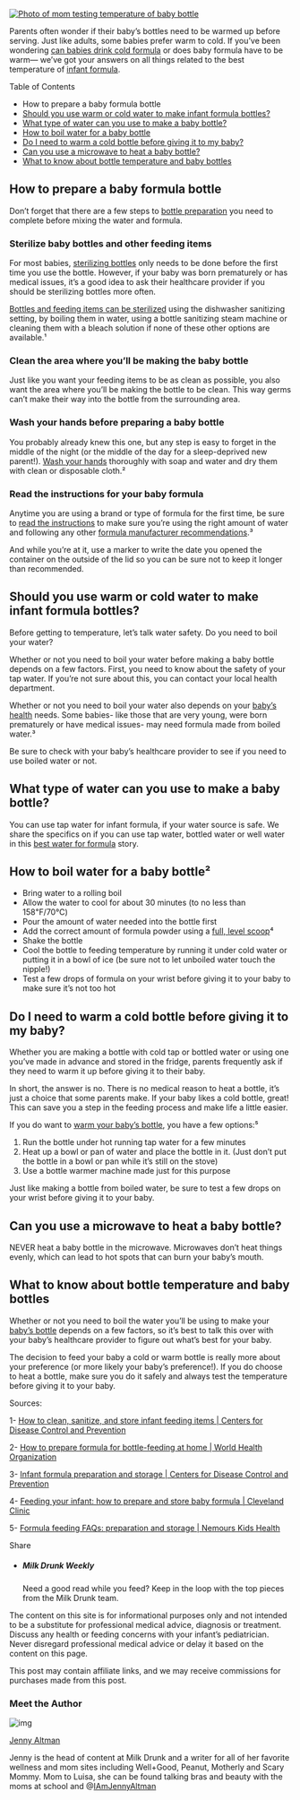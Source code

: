 

[![Photo of mom testing temperature of baby bottle](https://md4zk.oss-cn-beijing.aliyuncs.com/uPic/iStock-1210165371-768x512-20220914030043499.jpg)](https://milk-drunk.com/wp-content/uploads/2022/01/iStock-1210165371.jpg)

Parents often wonder if their baby’s bottles need to be warmed up before serving. Just like adults, some babies prefer warm to cold. If you’ve been wondering [can babies drink cold formula](https://milk-drunk.com/how-to-make-mix-warm-store-baby-formula-bottle/) or does baby formula have to be warm— we’ve got your answers on all things related to the best temperature of [infant formula](https://www.hibobbie.com/).

Table of Contents

- How to prepare a baby formula bottle
- [Should you use warm or cold water to make infant formula bottles? ](https://milk-drunk.com/does-baby-formula-need-to-be-warm-best-temperature-for-infant-formula/#htoc-should-you-use-warm-or-cold-water-to-make-infant-formula-bottles)
- [What type of water can you use to make a baby bottle?](https://milk-drunk.com/does-baby-formula-need-to-be-warm-best-temperature-for-infant-formula/#htoc-what-type-of-water-can-you-use-to-make-a-baby-bottle)
- [How to boil water for a baby bottle](https://milk-drunk.com/does-baby-formula-need-to-be-warm-best-temperature-for-infant-formula/#htoc-how-to-boil-water-for-a-baby-bottle)
- [Do I need to warm a cold bottle before giving it to my baby?](https://milk-drunk.com/does-baby-formula-need-to-be-warm-best-temperature-for-infant-formula/#htoc-do-i-need-to-warm-a-cold-bottle-before-giving-it-to-my-baby)
- [Can you use a microwave to heat a baby bottle?](https://milk-drunk.com/does-baby-formula-need-to-be-warm-best-temperature-for-infant-formula/#htoc-can-you-use-a-microwave-to-heat-a-baby-bottle)
- [What to know about bottle temperature and baby bottles](https://milk-drunk.com/does-baby-formula-need-to-be-warm-best-temperature-for-infant-formula/#htoc-what-to-know-about-bottle-temperature-and-baby-bottles)

## **How to prepare a baby formula bottle**

Don’t forget that there are a few steps to [bottle preparation](https://milk-drunk.com/essentials-for-bottle-feeding/) you need to complete before mixing the water and formula.

### **Sterilize baby bottles and other feeding items**

For most babies, [sterilizing bottles](https://milk-drunk.com/sterilizing-baby-bottles-best-method/) only needs to be done before the first time you use the bottle. However, if your baby was born prematurely or has medical issues, it’s a good idea to ask their healthcare provider if you should be sterilizing bottles more often.

[Bottles and feeding items can be sterilized](https://www.cdc.gov/healthywater/hygiene/healthychildcare/infantfeeding/cleansanitize.html) using the dishwasher sanitizing setting, by boiling them in water, using a bottle sanitizing steam machine or cleaning them with a bleach solution if none of these other options are available.¹

### **Clean the area where you’ll be making the baby bottle**

Just like you want your feeding items to be as clean as possible, you also want the area where you’ll be making the bottle to be clean. This way germs can’t make their way into the bottle from the surrounding area.

### **Wash your hands before preparing a baby bottle**

You probably already knew this one, but any step is easy to forget in the middle of the night (or the middle of the day for a sleep-deprived new parent!). [Wash your hands](https://www.who.int/foodsafety/publications/micro/PIF_Bottle_en.pdf) thoroughly with soap and water and dry them with clean or disposable cloth.²

### **Read the instructions for your baby formula**

Anytime you are using a brand or type of formula for the first time, be sure to [read the instructions](https://www.cdc.gov/nutrition/infantandtoddlernutrition/formula-feeding/infant-formula-preparation-and-storage.html) to make sure you’re using the right amount of water and following any other [formula manufacturer recommendations](https://milk-drunk.com/10-tips-for-reading-baby-newborn-formula-label/).³ 

And while you’re at it, use a marker to write the date you opened the container on the outside of the lid so you can be sure not to keep it longer than recommended. 

## **Should you use warm or cold water to make infant formula bottles?** 

Before getting to temperature, let’s talk water safety. Do you need to boil your water?

Whether or not you need to boil your water before making a baby bottle depends on a few factors. First, you need to know about the safety of your tap water. If you’re not sure about this, you can contact your local health department.

Whether or not you need to boil your water also depends on your [baby’s health](https://www.cdc.gov/nutrition/infantandtoddlernutrition/formula-feeding/infant-formula-preparation-and-storage.html) needs. Some babies- like those that are very young, were born prematurely or have medical issues- may need formula made from boiled water.³ 

Be sure to check with your baby’s healthcare provider to see if you need to use boiled water or not. 

## What type of water can you use to make a baby bottle?

You can use tap water for infant formula, if your water source is safe. We share the specifics on if you can use tap water, bottled water or well water in this [best water for formula](https://milk-drunk.com/can-you-use-tap-water-for-baby-formula/) story.

## **How to boil water for a baby bottle²** 

- Bring water to a rolling boil
- Allow the water to cool for about 30 minutes (to no less than 158℉/70℃)
- Pour the amount of water needed into the bottle first
- Add the correct amount of formula powder using a [full, level scoop](https://health.clevelandclinic.org/feeding-your-infant-how-to-prepare-and-store-baby-formula/)⁴ 
- Shake the bottle
- Cool the bottle to feeding temperature by running it under cold water or putting it in a bowl of ice (be sure not to let unboiled water touch the nipple!)
- Test a few drops of formula on your wrist before giving it to your baby to make sure it’s not too hot

## **Do I need to warm a cold bottle before giving it to my baby?**

Whether you are making a bottle with cold tap or bottled water or using one you’ve made in advance and stored in the fridge, parents frequently ask if they need to warm it up before giving it to their baby.

In short, the answer is no. There is no medical reason to heat a bottle, it’s just a choice that some parents make. If your baby likes a cold bottle, great! This can save you a step in the feeding process and make life a little easier.

If you do want to [warm your baby’s bottle](https://kidshealth.org/en/parents/formulafeed-storing.html), you have a few options:⁵

1. Run the bottle under hot running tap water for a few minutes
2. Heat up a bowl or pan of water and place the bottle in it. (Just don’t put the bottle in a bowl or pan while it’s still on the stove)
3. Use a bottle warmer machine made just for this purpose

Just like making a bottle from boiled water, be sure to test a few drops on your wrist before giving it to your baby. 

## Can you use a microwave to heat a baby bottle?

NEVER heat a baby bottle in the microwave. Microwaves don’t heat things evenly, which can lead to hot spots that can burn your baby’s mouth. 

## **What to know about bottle temperature and baby bottles**

Whether or not you need to boil the water you’ll be using to make your [baby’s bottle](https://milk-drunk.com/5-formula-feeding-hacks-for-parents-who-need-to-maximize-their-time/) depends on a few factors, so it’s best to talk this over with your baby’s healthcare provider to figure out what’s best for your baby. 

The decision to feed your baby a cold or warm bottle is really more about your preference (or more likely your baby’s preference!). If you do choose to heat a bottle, make sure you do it safely and always test the temperature before giving it to your baby. 

Sources:

1- [How to clean, sanitize, and store infant feeding items | Centers for Disease Control and Prevention](https://www.cdc.gov/healthywater/hygiene/healthychildcare/infantfeeding/cleansanitize.html)

2- [How to prepare formula for bottle-feeding at home | World Health Organization](https://www.who.int/foodsafety/publications/micro/PIF_Bottle_en.pdf)

3- [Infant formula preparation and storage | Centers for Disease Control and Prevention](https://www.cdc.gov/nutrition/infantandtoddlernutrition/formula-feeding/infant-formula-preparation-and-storage.html)

4- [Feeding your infant: how to prepare and store baby formula | Cleveland Clinic](https://health.clevelandclinic.org/feeding-your-infant-how-to-prepare-and-store-baby-formula/)

5- [Formula feeding FAQs: preparation and storage | Nemours Kids Health](https://kidshealth.org/en/parents/formulafeed-storing.html)

Share

- ##### Milk Drunk Weekly

  Need a good read while you feed? Keep in the loop with the top pieces from the Milk Drunk team.

  

  

The content on this site is for informational purposes only and not intended to be a substitute for professional medical advice, diagnosis or treatment. Discuss any health or feeding concerns with your infant’s pediatrician. Never disregard professional medical advice or delay it based on the content on this page.

This post may contain affiliate links, and we may receive commissions for purchases made from this post.

### Meet the Author

![img](https://md4zk.oss-cn-beijing.aliyuncs.com/uPic/JENNY_ALTMAN_07_22_14-277_crop2-1-scaled-e1624453701720-20220914030043577.jpg)

[Jenny Altman](https://milk-drunk.com/author/jennybobbie/)

Jenny is the head of content at Milk Drunk and a writer for all of her favorite wellness and mom sites including Well+Good, Peanut, Motherly and Scary Mommy. Mom to Luisa, she can be found talking bras and beauty with the moms at school and @[IAmJennyAltman](https://www.instagram.com/iamjennyaltman/?hl=en“)